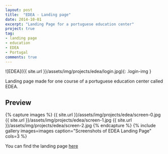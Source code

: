 ```yaml
---
layout: post
title:  "EDEA - Landing page"
date: 2014-10-01
excerpt: "Landing Page for a portuguese education center"
project: true
tag:
- landing page 
- education
- EDEA
- Portugal
comments: true
---
```


![EDEA]({{ site.url }}/assets/img/projects/edea/login.jpg){: .login-img }      
     
 Landing page made for one course of a portuguese education center called EDEA.

## Preview

{% capture images %}
	{{ site.url }}/assets/img/projects/edea/screen-0.jpg
	{{ site.url }}/assets/img/projects/edea/screen-1.jpg
	{{ site.url }}/assets/img/projects/edea/screen-2.jpg
{% endcapture %}
{% include gallery images=images caption="Screenshots of EDEA Landing Page" cols=3 %}
       
You can find the landing page [here](http://cursos.edea.pt/)
